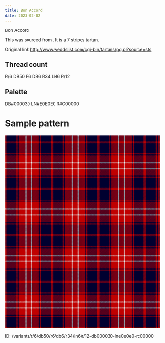 ```yaml
---
title: Bon Accord
date: 2023-02-02
---
```

Bon Accord

This was sourced from <no value>.  It is a 7 stripes tartan.

Original link http://www.weddslist.com/cgi-bin/tartans/pg.pl?source=sts

## Thread count
R/6 DB50 R6 DB6 R34 LN6 R/12

## Palette
DB#000030 LN#E0E0E0 R#C00000

# Sample pattern

![Tartan detail](tartan.png "R/6 DB50 R6 DB6 R34 LN6 R/12 tartan")

ID: /variants/r/6/db50/r6/db6/r34/ln6/r/12-db000030-lne0e0e0-rc00000